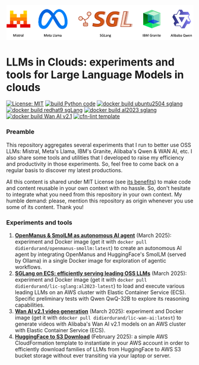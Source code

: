 <p align="center">
    <img src="assets/lic-header.png" width="800"/>
<p>

# LLMs in Clouds: experiments and tools for Large Language Models in clouds

[![License: MIT](https://img.shields.io/badge/License-MIT-yellow.svg)](https://opensource.org/licenses/MIT)
[![build Python code](https://github.com/didier-durand/llms-in-clouds/actions/workflows/build_python.yaml/badge.svg)](https://github.com/didier-durand/llms-in-clouds/actions/workflows/build_python.yaml)
[![docker build ubuntu2504 sglang](https://github.com/didier-durand/llms-in-clouds/actions/workflows/build_docker_ubuntu2504_sglang.yaml/badge.svg)](https://github.com/didier-durand/llms-in-clouds/actions/workflows/build_docker_ubuntu2504_sglang.yaml)
[![docker build redhat9 sgLang](https://github.com/didier-durand/llms-in-clouds/actions/workflows/build_docker_redhat9_sglang.yaml/badge.svg)](https://github.com/didier-durand/llms-in-clouds/actions/workflows/build_docker_redhat9_sglang.yaml)
[![docker build al2023 sglang](https://github.com/didier-durand/llms-in-clouds/actions/workflows/build_docker_al2023_sglang.yaml/badge.svg)](https://github.com/didier-durand/llms-in-clouds/actions/workflows/build_docker_al2023_sglang.yaml)
[![docker build Wan AI v2.1](https://github.com/didier-durand/llms-in-clouds/actions/workflows/build_docker_wan_ai.yaml/badge.svg)](https://github.com/didier-durand/llms-in-clouds/actions/workflows/build_docker_wan_ai.yaml)
[![cfn-lint template](https://github.com/didier-durand/llms-in-clouds/actions/workflows/lint_cfn.yaml/badge.svg)](https://github.com/didier-durand/llms-in-clouds/actions/workflows/lint_cfn.yaml)

### Preamble

This repository aggregates several experiments that I run to better use OSS LLMs: Mistral, Meta's Llama, IBM's Granite, Alibaba's Qwen 
& WAN AI, etc. I also share some tools and utilities that I developed to raise my efficiency and productivity in those experiments. So, feel free 
to come back on a regular basis to discover my latest productions.

All this content is shared under MIT License (see [its benefits](https://itexus.com/understanding-the-mit-license-a-simple-guide-for-developers-and-businesses/)) 
to make code and content reusable in your own context with no hassle. So, don't hesitate to integrate what you need from 
this repository in your own context. My humble demand: please, mention this repository as origin whenever you use some of 
its content. Thank you!

### Experiments and tools


1. **[OpenManus & SmolLM as autonomous AI agent](docs/openmanus-smollm.md)** (March 2025): experiment and Docker image (get it with `docker pull didierdurand/openmanus-smollm:latest`) 
to create an autonomous AI agent by integrating OpenManus and HuggingFace's SmolLM (served by Ollama) in a single Docker image for exploration of agentic workflows. 
2. **[SGLang on ECS: efficiently serving leading OSS LLMs](docs/sglang.md)** (March 2025): experiment and Docker image (get it with `docker pull didierdurand/lic-sglang:al2023-latest`) 
to load and execute various leading LLMs on an AWS cluster with Elastic Container Service (ECS). Specific preliminary tests 
with Qwen QwQ-32B to explore its reasoning capabilities.
3. **[Wan AI v2.1 video generation](docs/wan2-1.md)** (March 2025): experiment and Docker image (get it with `ddocker pull didierdurand/lic-wan-ai:latest`) 
to generate videos with Alibaba's Wan AI v2.1 models on an AWS cluster with Elastic Container Service (ECS).
4. **[HuggingFace to S3 Download](/docs/hf-download.md)** (February 2025): a simple AWS CloudFormation template to instantiate in your AWS account in order to efficiently 
download families of LLMs from HuggingFace to AWS S3 bucket storage without ever transiting via your laptop or server.



